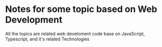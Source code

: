 # Notes for some topic based on Web Development
All the topics are related web develoment code base on JavaScript, Typescript, and it's related Technologies
